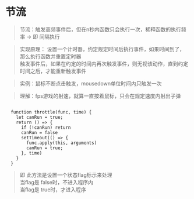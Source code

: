 # 节流
>节流：触发高频事件后，但在n秒内函数只会执行一次，稀释函数的执行频率  -> 即 间隔执行

>实现原理：
设置一个计时器，约定规定时间后执行事件，如果时间到了，那么执行函数并重置定时器<br>
触发事件后，如果在约定的时间内再次触发事件，则无视该动作，直到约定时间之后，才能重新触发事件

>实例：鼠标不断点击触发，mousedown单位时间内只触发一次

>理解：fps游戏的射速，就算一直按着鼠标，只会在规定速度内射出子弹

```$xslt

  function throttle(func, time) {
    let canRun = true;
    return () => {
      if (!canRun) return
      canRun = false
      setTimeout(() => {
        func.apply(this, arguments)
        canRun = true;
      }, time)
    }
  }
```
>即 此方法是设置一个状态flag标示来处理<br>
当flag是 false时，不进入程序内<br>
当flag是 true时，才进入程序
